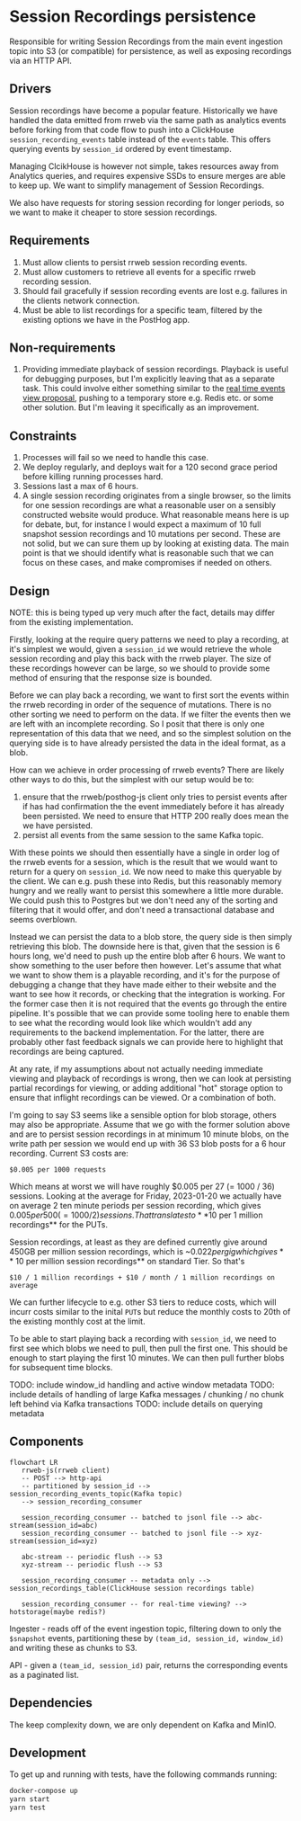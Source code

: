 # Session Recordings persistence

Responsible for writing Session Recordings from the main event ingestion topic
into S3 (or compatible) for persistence, as well as exposing recordings via an
HTTP API.

## Drivers

Session recordings have become a popular feature. Historically we have handled
the data emitted from rrweb via the same path as analytics events before forking
from that code flow to push into a ClickHouse `session_recording_events` table
instead of the `events` table. This offers querying events by `session_id`
ordered by event timestamp.

Managing ClcikHouse is however not simple, takes resources away from Analytics
queries, and requires expensive SSDs to ensure merges are able to keep up. We
want to simplify management of Session Recordings.

We also have requests for storing session recording for longer periods, so we
want to make it cheaper to store session recordings.

## Requirements

1. Must allow clients to persist rrweb session recording events.
1. Must allow customers to retrieve all events for a specific rrweb recording
   session.
1. Should fail gracefully if session recording events are lost e.g. failures in
   the clients network connection.
1. Must be able to list recordings for a specific team, filtered by the existing
   options we have in the PostHog app.

## Non-requirements

1. Providing immediate playback of session recordings. Playback is useful for
   debugging purposes, but I'm explicitly leaving that as a separate task. This
   could involve either something similar to the [real time events view
   proposal](https://github.com/PostHog/product-internal/pull/407), pushing to a
   temporary store e.g. Redis etc. or some other solution. But I'm leaving it
   specifically as an improvement.

## Constraints

1. Processes will fail so we need to handle this case.
1. We deploy regularly, and deploys wait for a 120 second grace period before
   killing running processes hard.
1. Sessions last a max of 6 hours.
1. A single session recording originates from a single browser, so the limits
   for one session recordings are what a reasonable user on a sensibly
   constructed website would produce. What reasonable means here is up for
   debate, but, for instance I would expect a maximum of 10 full snapshot
   session recordings and 10 mutations per second. These are not solid, but we
   can sure them up by looking at existing data. The main point is that we
   should identify what is reasonable such that we can focus on these cases, and
   make compromises if needed on others.

## Design

NOTE: this is being typed up very much after the fact, details may differ from
the existing implementation.

Firstly, looking at the require query patterns we need to play a recording, at
it's simplest we would, given a `session_id` we would retrieve the whole session
recording and play this back with the rrweb player. The size of these recordings
however can be large, so we should to provide some method of ensuring that the
response size is bounded.

Before we can play back a recording, we want to first sort the events within the
rrweb recording in order of the sequence of mutations. There is no other sorting
we need to perform on the data. If we filter the events then we are left with an
incomplete recording. So I posit that there is only one representation of this
data that we need, and so the simplest solution on the querying side is to have
already persisted the data in the ideal format, as a blob.

How can we achieve in order processing of rrweb events? There are likely other
ways to do this, but the simplest with our setup would be to:

1.  ensure that the rrweb/posthog-js client only tries to persist events after
    if has had confirmation the the event immediately before it has already been
    persisted. We need to ensure that HTTP 200 really does mean the we have
    persisted.
1.  persist all events from the same session to the same Kafka topic.

With these points we should then essentially have a single in order log of the
rrweb events for a session, which is the result that we would want to return for
a query on `session_id`. We now need to make this queryable by the client. We
can e.g. push these into Redis, but this reasonably memory hungry and we really
want to persist this somewhere a little more durable. We could push this to
Postgres but we don't need any of the sorting and filtering that it would offer,
and don't need a transactional database and seems overblown.

Instead we can persist the data to a blob store, the query side is then simply
retrieving this blob. The downside here is that, given that the session is 6
hours long, we'd need to push up the entire blob after 6 hours. We want to show
something to the user before then however. Let's assume that what we want to
show them is a playable recording, and it's for the purpose of debugging a
change that they have made either to their website and the want to see how it
records, or checking that the integration is working. For the former case then
it is not required that the events go through the entire pipeline. It's possible
that we can provide some tooling here to enable them to see what the recording
would look like which wouldn't add any requirements to the backend
implementation. For the latter, there are probably other fast feedback signals
we can provide here to highlight that recordings are being captured.

At any rate, if my assumptions about not actually needing immediate viewing and
playback of recordings is wrong, then we can look at persisting partial
recordings for viewing, or adding additional "hot" storage option to ensure
that inflight recordings can be viewed. Or a combination of both.

I'm going to say S3 seems like a sensible option for blob storage, others may
also be appropriate. Assume that we go with the former solution above and are to
persist session recordings in at minimum 10 minute blobs, on the write path per
session we would end up with 36 S3 blob posts for a 6 hour recording. Current S3
costs are:

    $0.005 per 1000 requests

Which means at worst we will have roughly $0.005 per 27 (= 1000 / 36) sessions.
Looking at the average for Friday, 2023-01-20 we actually have on average 2 ten
minute periods per session recording, which gives $0.005 per 500 (=1000 / 2)
sessions. That translates to **$10 per 1 million recordings** for the PUTs.

Session recordings, at least as they are defined currently give around 450GB per
million session recordings, which is ~$0.022 per gig which gives **~$10 per
million session recordings** on standard Tier. So that's

    $10 / 1 million recordings + $10 / month / 1 million recordings on average

We can further lifecycle to e.g. other S3 tiers to reduce costs, which will
incurr costs similar to the inital `PUT`s but reduce the monthly costs to 20th
of the existing monthly cost at the limit.

To be able to start playing back a recording with `session_id`, we need to first
see which blobs we need to pull, then pull the first one. This should be enough
to start playing the first 10 minutes. We can then pull further blobs for
subsequent time blocks.

TODO: include window_id handling and active window metadata
TODO: include details of handling of large Kafka messages / chunking / no chunk
left behind via Kafka transactions
TODO: include details on querying metadata

## Components

```mermaid
flowchart LR
   rrweb-js(rrweb client)
   -- POST --> http-api
   -- partitioned by session_id --> session_recording_events_topic(Kafka topic)
   --> session_recording_consumer

   session_recording_consumer -- batched to jsonl file --> abc-stream(session_id=abc)
   session_recording_consumer -- batched to jsonl file --> xyz-stream(session_id=xyz)

   abc-stream -- periodic flush --> S3
   xyz-stream -- periodic flush --> S3

   session_recording_consumer -- metadata only --> session_recordings_table(ClickHouse session recordings table)

   session_recording_consumer -- for real-time viewing? --> hotstorage(maybe redis?)
```

Ingester - reads off of the event ingestion topic, filtering down to only the
`$snapshot` events, partitioning these by `(team_id, session_id, window_id)` and
writing these as chunks to S3.

API - given a `(team_id, session_id)` pair, returns the corresponding events as
a paginated list.

## Dependencies

The keep complexity down, we are only dependent on Kafka and MinIO.

## Development

To get up and running with tests, have the following commands running:

```bash
docker-compose up
yarn start
yarn test
```

